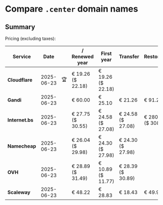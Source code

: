 # Compare `.center` domain names

## Summary

Pricing (excluding taxes):

| Service | Date |  | / Renewed year | First year | Transfer | Restoration |
|--|--|--|--|--|--|--|
| **Cloudflare** | 2025-06-23 | 🏆 | € 19.26<br>($ 22.18) | € 19.26<br>($ 22.18) |  |  |
| **Gandi** | 2025-06-23 |  | € 60.00 | € 25.10 | € 21.26 | € 91.22 |
| **Internet.bs** | 2025-06-23 |  | € 27.75<br>($ 30.55) | € 24.58<br>($ 27.08) | € 24.58<br>($ 27.08) | € 280.29<br>($ 308.75) |
| **Namecheap** | 2025-06-23 |  | € 26.04<br>($ 29.98) | € 24.30<br>($ 27.98) | € 24.30<br>($ 27.98) |  |
| **OVH** | 2025-06-23 |  | € 28.89<br>($ 31.49) | € 10.89<br>($ 11.77) | € 28.39<br>($ 30.89) |  |
| **Scaleway** | 2025-06-23 |  | € 48.22 | € 28.83 | € 18.43 | € 49.99 |
